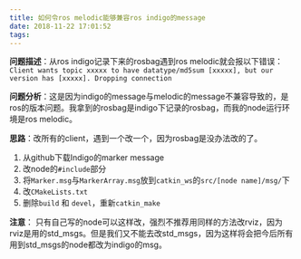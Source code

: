 ```yaml
---
title: 如何令ros melodic能够兼容ros indigo的message
date: 2018-11-22 17:01:52
tags:
---
```

__问题描述__：从ros indigo记录下来的rosbag遇到ros melodic就会报以下错误：
``Client wants topic xxxxx to have datatype/md5sum [xxxxx], but our version has [xxxxx]. Dropping connection``

__问题分析__：这是因为indigo的message与melodic的message不兼容导致的，是ros的版本问题。我拿到的rosbag是indigo下记录的rosbag，而我的node运行环境是ros melodic。

__思路__：改所有的client，遇到一个改一个，因为rosbag是没办法改的了。

1. 从github下载Indigo的marker message
2. 改node的`#include`部分
3. 将`Marker.msg`与`MarkerArray.msg`放到`catkin_ws`的`src/[node name]/msg/`下
4. 改`CMakeLists.txt`
5. 删除`build` 和 `devel`，重新`catkin_make`

__注意__：
只有自己写的node可以这样改，强烈不推荐用同样的方法改rviz，因为rviz是用的std_msgs。但是我们又不能去改std_msgs，因为这样将会把今后所有用到std_msgs的node都改为indigo的msg。
